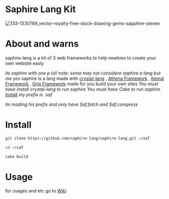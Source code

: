 # Saphire Lang Kit
![133-1330769_vector-royalty-free-stock-drawing-gems-sapphire-steven](https://user-images.githubusercontent.com/103150701/162079903-7b240197-00a6-4fb2-acc2-dadde9a4bbab.jpg)


# About and warns
saphire-lang is a kit of 3 web frameworks to help newbies to create your own website easly

*its saphire with one p lol!*
*note: some may not considere saphire a lang but me yes*
saphire is a lang made with [crystal-lang](https://crystal-lang.org) , [Athena Framework](https://athenaframework.org/) , [Kemal Framework](https://github.com/kemalcr/kemal) , [Grip Framework](https://github.com/grip-framework/grip) made for you build your own sites
*You must have install crystal-lang to run saphire*
*You must have Cake to run saphire* [Install](https://github.com/axvm/cake)
*my prefix is .saf*

*Im mading his prefix and only have Saf.fetch and Saf.compress*

# Install
```sh
git clone https://github.com/saphire-lang/saphire-lang.git ~/saf
```
```sh
cd ~/saf
```
```sh
cake build
```


# Usage
for usages and etc go to [Wiki](https://saphire-lang.emperror.repl.co/)
